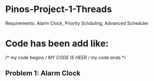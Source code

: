 # Pinos-Project-1-Threads
Requirements: Alarm Clock, Priority Schduling, Advanced Scheduler

# Code has been add like:
/* my code begins */
 MY CODE IS HEER
/* my code ends */

## Problem 1: Alarm Clock
